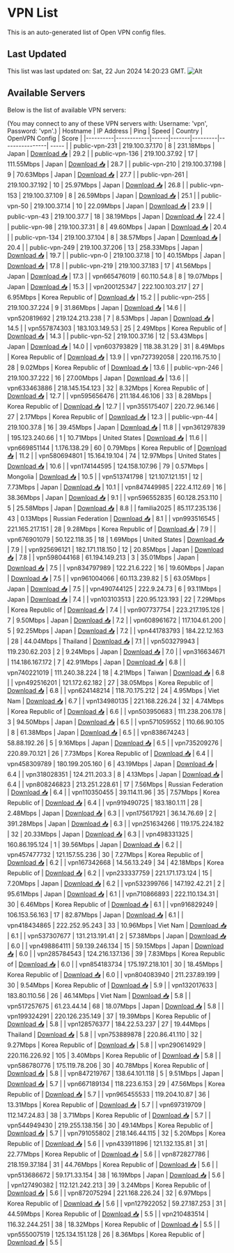 # VPN List

This is an auto-generated list of Open VPN config files.

## Last Updated

This list was last updated on: Sat, 22 Jun 2024 14:20:23 GMT.
![Alt](https://repobeats.axiom.co/api/embed/186b98318ef1479477931607c1ad7d823f12451f.svg "Repobeats analytics image")

## Available Servers

Below is the list of available VPN servers:

(You may connect to any of these VPN servers with: Username: 'vpn', Password: 'vpn'.)
| Hostname | IP Address | Ping | Speed | Country | OpenVPN Config | Score |
|----------|------------|------|-------|---------|----------------| ----- |
| public-vpn-231 | 219.100.37.170 | 8 | 231.18Mbps | Japan | [Download 📥](./configs/server_0_JP.ovpn) | 29.2 |
| public-vpn-136 | 219.100.37.92 | 17 | 111.55Mbps | Japan | [Download 📥](./configs/server_1_JP.ovpn) | 28.7 |
| public-vpn-210 | 219.100.37.198 | 9 | 70.63Mbps | Japan | [Download 📥](./configs/server_2_JP.ovpn) | 27.7 |
| public-vpn-261 | 219.100.37.192 | 10 | 25.97Mbps | Japan | [Download 📥](./configs/server_3_JP.ovpn) | 26.8 |
| public-vpn-153 | 219.100.37.109 | 8 | 26.59Mbps | Japan | [Download 📥](./configs/server_4_JP.ovpn) | 25.1 |
| public-vpn-50 | 219.100.37.14 | 10 | 22.09Mbps | Japan | [Download 📥](./configs/server_5_JP.ovpn) | 23.9 |
| public-vpn-43 | 219.100.37.7 | 18 | 38.19Mbps | Japan | [Download 📥](./configs/server_6_JP.ovpn) | 22.4 |
| public-vpn-98 | 219.100.37.31 | 8 | 49.60Mbps | Japan | [Download 📥](./configs/server_7_JP.ovpn) | 20.4 |
| public-vpn-134 | 219.100.37.104 | 8 | 38.57Mbps | Japan | [Download 📥](./configs/server_8_JP.ovpn) | 20.4 |
| public-vpn-249 | 219.100.37.206 | 13 | 258.33Mbps | Japan | [Download 📥](./configs/server_9_JP.ovpn) | 19.7 |
| public-vpn-0 | 219.100.37.18 | 10 | 40.15Mbps | Japan | [Download 📥](./configs/server_10_JP.ovpn) | 17.8 |
| public-vpn-219 | 219.100.37.183 | 17 | 41.56Mbps | Japan | [Download 📥](./configs/server_11_JP.ovpn) | 17.3 |
| vpn665476019 | 60.110.54.8 | 8 | 19.07Mbps | Japan | [Download 📥](./configs/server_12_JP.ovpn) | 15.3 |
| vpn200125347 | 222.100.103.217 | 27 | 6.95Mbps | Korea Republic of | [Download 📥](./configs/server_13_KR.ovpn) | 15.2 |
| public-vpn-255 | 219.100.37.224 | 9 | 31.86Mbps | Japan | [Download 📥](./configs/server_14_JP.ovpn) | 14.6 |
| vpn520819692 | 219.124.213.238 | 7 | 8.53Mbps | Japan | [Download 📥](./configs/server_15_JP.ovpn) | 14.5 |
| vpn557874303 | 183.103.149.53 | 25 | 2.49Mbps | Korea Republic of | [Download 📥](./configs/server_16_KR.ovpn) | 14.3 |
| public-vpn-52 | 219.100.37.16 | 12 | 53.43Mbps | Japan | [Download 📥](./configs/server_17_JP.ovpn) | 14.0 |
| vpn603793829 | 118.38.31.29 | 31 | 8.49Mbps | Korea Republic of | [Download 📥](./configs/server_18_KR.ovpn) | 13.9 |
| vpn727392058 | 220.116.75.10 | 28 | 9.02Mbps | Korea Republic of | [Download 📥](./configs/server_19_KR.ovpn) | 13.6 |
| public-vpn-246 | 219.100.37.222 | 16 | 27.00Mbps | Japan | [Download 📥](./configs/server_20_JP.ovpn) | 13.6 |
| vpn633463886 | 218.145.154.123 | 32 | 8.32Mbps | Korea Republic of | [Download 📥](./configs/server_21_KR.ovpn) | 12.7 |
| vpn595656476 | 211.184.46.106 | 33 | 8.28Mbps | Korea Republic of | [Download 📥](./configs/server_22_KR.ovpn) | 12.7 |
| vpn355175407 | 220.72.96.146 | 27 | 2.17Mbps | Korea Republic of | [Download 📥](./configs/server_23_KR.ovpn) | 12.3 |
| public-vpn-44 | 219.100.37.8 | 16 | 39.45Mbps | Japan | [Download 📥](./configs/server_24_JP.ovpn) | 11.8 |
| vpn361297839 | 195.123.240.66 | 1 | 10.71Mbps | United States | [Download 📥](./configs/server_25_US.ovpn) | 11.6 |
| vpn669851144 | 1.176.138.29 | 60 | 0.79Mbps | Korea Republic of | [Download 📥](./configs/server_26_KR.ovpn) | 11.2 |
| vpn580694801 | 15.164.19.104 | 74 | 12.97Mbps | United States | [Download 📥](./configs/server_27_US.ovpn) | 10.6 |
| vpn174144595 | 124.158.107.96 | 79 | 0.57Mbps | Mongolia | [Download 📥](./configs/server_28_MN.ovpn) | 10.5 |
| vpn513741798 | 121.107.121.151 | 12 | 7.73Mbps | Japan | [Download 📥](./configs/server_29_JP.ovpn) | 10.1 |
| vpn847449985 | 222.4.112.69 | 16 | 38.36Mbps | Japan | [Download 📥](./configs/server_30_JP.ovpn) | 9.1 |
| vpn596552835 | 60.128.253.110 | 5 | 25.58Mbps | Japan | [Download 📥](./configs/server_31_JP.ovpn) | 8.8 |
| familia2025 | 85.117.235.136 | 43 | 0.13Mbps | Russian Federation | [Download 📥](./configs/server_32_RU.ovpn) | 8.1 |
| vpn993516545 | 221.165.217.151 | 28 | 9.28Mbps | Korea Republic of | [Download 📥](./configs/server_33_KR.ovpn) | 7.9 |
| vpn676901079 | 50.122.118.35 | 18 | 1.69Mbps | United States | [Download 📥](./configs/server_34_US.ovpn) | 7.9 |
| vpn925696121 | 182.171.118.150 | 12 | 20.85Mbps | Japan | [Download 📥](./configs/server_35_JP.ovpn) | 7.8 |
| vpn598044168 | 61.194.149.213 | 3 | 35.01Mbps | Japan | [Download 📥](./configs/server_36_JP.ovpn) | 7.5 |
| vpn834797989 | 122.21.6.222 | 16 | 19.60Mbps | Japan | [Download 📥](./configs/server_37_JP.ovpn) | 7.5 |
| vpn961004066 | 60.113.239.82 | 5 | 63.05Mbps | Japan | [Download 📥](./configs/server_38_JP.ovpn) | 7.5 |
| vpn490744125 | 222.9.24.73 | 6 | 93.11Mbps | Japan | [Download 📥](./configs/server_39_JP.ovpn) | 7.4 |
| vpn103103513 | 220.95.123.193 | 22 | 7.29Mbps | Korea Republic of | [Download 📥](./configs/server_40_KR.ovpn) | 7.4 |
| vpn907737754 | 223.217.195.126 | 7 | 9.50Mbps | Japan | [Download 📥](./configs/server_41_JP.ovpn) | 7.2 |
| vpn608961672 | 117.104.61.200 | 5 | 92.25Mbps | Japan | [Download 📥](./configs/server_42_JP.ovpn) | 7.2 |
| vpn441783793 | 184.22.12.163 | 28 | 44.04Mbps | Thailand | [Download 📥](./configs/server_43_TH.ovpn) | 7.1 |
| vpn503279943 | 119.230.62.203 | 2 | 9.24Mbps | Japan | [Download 📥](./configs/server_44_JP.ovpn) | 7.0 |
| vpn316634671 | 114.186.167.172 | 7 | 42.91Mbps | Japan | [Download 📥](./configs/server_45_JP.ovpn) | 6.8 |
| vpn740221019 | 111.240.38.224 | 18 | 4.21Mbps | Taiwan | [Download 📥](./configs/server_46_TW.ovpn) | 6.8 |
| vpn492516201 | 121.172.62.182 | 27 | 38.05Mbps | Korea Republic of | [Download 📥](./configs/server_47_KR.ovpn) | 6.8 |
| vpn624148214 | 118.70.175.212 | 24 | 4.95Mbps | Viet Nam | [Download 📥](./configs/server_48_VN.ovpn) | 6.7 |
| vpn134980135 | 221.168.226.24 | 32 | 4.74Mbps | Korea Republic of | [Download 📥](./configs/server_49_KR.ovpn) | 6.6 |
| vpn503950683 | 111.238.206.178 | 3 | 94.50Mbps | Japan | [Download 📥](./configs/server_50_JP.ovpn) | 6.5 |
| vpn571059552 | 110.66.90.105 | 8 | 61.38Mbps | Japan | [Download 📥](./configs/server_51_JP.ovpn) | 6.5 |
| vpn838674243 | 58.88.192.26 | 5 | 9.16Mbps | Japan | [Download 📥](./configs/server_52_JP.ovpn) | 6.5 |
| vpn735209276 | 220.89.70.121 | 26 | 7.73Mbps | Korea Republic of | [Download 📥](./configs/server_53_KR.ovpn) | 6.4 |
| vpn458309789 | 180.199.205.160 | 6 | 43.19Mbps | Japan | [Download 📥](./configs/server_54_JP.ovpn) | 6.4 |
| vpn318028351 | 124.211.203.3 | 8 | 4.13Mbps | Japan | [Download 📥](./configs/server_55_JP.ovpn) | 6.4 |
| vpn808246823 | 213.251.228.61 | 17 | 7.56Mbps | Russian Federation | [Download 📥](./configs/server_56_RU.ovpn) | 6.4 |
| vpn110350455 | 39.114.11.96 | 35 | 7.57Mbps | Korea Republic of | [Download 📥](./configs/server_57_KR.ovpn) | 6.4 |
| vpn919490725 | 183.180.1.11 | 28 | 2.48Mbps | Japan | [Download 📥](./configs/server_58_JP.ovpn) | 6.3 |
| vpn175617921 | 36.14.76.69 | 2 | 391.28Mbps | Japan | [Download 📥](./configs/server_59_JP.ovpn) | 6.3 |
| vpn251634266 | 119.175.224.182 | 32 | 20.33Mbps | Japan | [Download 📥](./configs/server_60_JP.ovpn) | 6.3 |
| vpn498331325 | 160.86.195.124 | 1 | 39.56Mbps | Japan | [Download 📥](./configs/server_61_JP.ovpn) | 6.2 |
| vpn457477732 | 121.157.55.236 | 30 | 7.27Mbps | Korea Republic of | [Download 📥](./configs/server_62_KR.ovpn) | 6.2 |
| vpn167342668 | 14.56.13.249 | 34 | 42.18Mbps | Korea Republic of | [Download 📥](./configs/server_63_KR.ovpn) | 6.2 |
| vpn233337759 | 221.171.173.124 | 15 | 7.20Mbps | Japan | [Download 📥](./configs/server_64_JP.ovpn) | 6.2 |
| vpn532399766 | 147.192.42.21 | 2 | 95.61Mbps | Japan | [Download 📥](./configs/server_65_JP.ovpn) | 6.1 |
| vpn710866893 | 222.110.134.31 | 30 | 6.46Mbps | Korea Republic of | [Download 📥](./configs/server_66_KR.ovpn) | 6.1 |
| vpn916829249 | 106.153.56.163 | 17 | 82.87Mbps | Japan | [Download 📥](./configs/server_67_JP.ovpn) | 6.1 |
| vpn418434865 | 222.252.95.243 | 33 | 10.96Mbps | Viet Nam | [Download 📥](./configs/server_68_VN.ovpn) | 6.1 |
| vpn537307677 | 131.213.191.41 | 2 | 57.38Mbps | Japan | [Download 📥](./configs/server_69_JP.ovpn) | 6.0 |
| vpn498864111 | 59.139.246.134 | 15 | 59.15Mbps | Japan | [Download 📥](./configs/server_70_JP.ovpn) | 6.0 |
| vpn285784543 | 124.216.137.136 | 39 | 7.83Mbps | Korea Republic of | [Download 📥](./configs/server_71_KR.ovpn) | 6.0 |
| vpn854183734 | 175.197.218.101 | 30 | 18.45Mbps | Korea Republic of | [Download 📥](./configs/server_72_KR.ovpn) | 6.0 |
| vpn804083940 | 211.237.89.199 | 30 | 9.54Mbps | Korea Republic of | [Download 📥](./configs/server_73_KR.ovpn) | 5.9 |
| vpn132017633 | 183.80.110.56 | 26 | 46.14Mbps | Viet Nam | [Download 📥](./configs/server_74_VN.ovpn) | 5.8 |
| vpn517257675 | 61.23.44.14 | 68 | 18.07Mbps | Japan | [Download 📥](./configs/server_75_JP.ovpn) | 5.8 |
| vpn199324291 | 220.126.235.149 | 37 | 19.39Mbps | Korea Republic of | [Download 📥](./configs/server_76_KR.ovpn) | 5.8 |
| vpn128576377 | 184.22.53.237 | 27 | 19.44Mbps | Thailand | [Download 📥](./configs/server_77_TH.ovpn) | 5.8 |
| vpn753889878 | 220.86.41.110 | 32 | 9.27Mbps | Korea Republic of | [Download 📥](./configs/server_78_KR.ovpn) | 5.8 |
| vpn290614929 | 220.116.226.92 | 105 | 3.40Mbps | Korea Republic of | [Download 📥](./configs/server_79_KR.ovpn) | 5.8 |
| vpn586780776 | 175.119.78.206 | 30 | 40.78Mbps | Korea Republic of | [Download 📥](./configs/server_80_KR.ovpn) | 5.8 |
| vpn847219767 | 138.64.101.118 | 5 | 9.51Mbps | Japan | [Download 📥](./configs/server_81_JP.ovpn) | 5.7 |
| vpn667189134 | 118.223.6.153 | 29 | 47.56Mbps | Korea Republic of | [Download 📥](./configs/server_82_KR.ovpn) | 5.7 |
| vpn965455533 | 119.204.10.87 | 36 | 13.31Mbps | Korea Republic of | [Download 📥](./configs/server_83_KR.ovpn) | 5.7 |
| vpn697319709 | 112.147.24.83 | 38 | 3.71Mbps | Korea Republic of | [Download 📥](./configs/server_84_KR.ovpn) | 5.7 |
| vpn544949430 | 219.255.138.156 | 30 | 49.14Mbps | Korea Republic of | [Download 📥](./configs/server_85_KR.ovpn) | 5.7 |
| vpn791055802 | 218.146.44.115 | 32 | 5.20Mbps | Korea Republic of | [Download 📥](./configs/server_86_KR.ovpn) | 5.6 |
| vpn433911896 | 121.132.135.81 | 31 | 22.77Mbps | Korea Republic of | [Download 📥](./configs/server_87_KR.ovpn) | 5.6 |
| vpn872827786 | 218.159.37.184 | 31 | 44.76Mbps | Korea Republic of | [Download 📥](./configs/server_88_KR.ovpn) | 5.6 |
| vpn513686672 | 59.171.33.154 | 38 | 16.19Mbps | Japan | [Download 📥](./configs/server_89_JP.ovpn) | 5.6 |
| vpn127490382 | 112.121.242.213 | 39 | 3.24Mbps | Korea Republic of | [Download 📥](./configs/server_90_KR.ovpn) | 5.6 |
| vpn872075294 | 221.168.226.24 | 32 | 6.97Mbps | Korea Republic of | [Download 📥](./configs/server_91_KR.ovpn) | 5.6 |
| vpn127922052 | 59.27.187.253 | 31 | 44.59Mbps | Korea Republic of | [Download 📥](./configs/server_92_KR.ovpn) | 5.5 |
| vpn210483514 | 116.32.244.251 | 38 | 18.32Mbps | Korea Republic of | [Download 📥](./configs/server_93_KR.ovpn) | 5.5 |
| vpn555007519 | 125.134.151.128 | 26 | 8.36Mbps | Korea Republic of | [Download 📥](./configs/server_94_KR.ovpn) | 5.5 |
